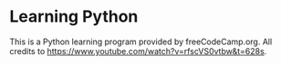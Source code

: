 # Learning Python
This is a Python learning program provided by freeCodeCamp.org. All credits to https://www.youtube.com/watch?v=rfscVS0vtbw&t=628s. 